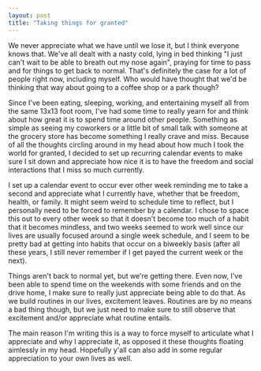 ```yaml
---
layout: post
title: "Taking things for granted"
---
```


We never appreciate what we have until we lose it, but I think everyone knows
that. We've all dealt with a nasty cold, lying in bed thinking "I just can't
wait to be able to breath out my nose again", praying for time to pass and for
things to get back to normal. That's definitely the case for a lot of people
right now, including myself. Who would have thought that we'd be thinking that
way about going to a coffee shop or a park though?

Since I've been eating, sleeping, working, and entertaining myself all from the
same 13x13 foot room, I've had some time to really yearn for and think about how
great it is to spend time around other people. Something as simple as seeing my
coworkers or a little bit of small talk with someone at the grocery store has
become something I really crave and miss. Because of all the thoughts circling
around in my head about how much I took the world for granted, I decided to set
up recurring calendar events to make sure I sit down and appreciate how nice it
is to have the freedom and social interactions that I miss so much currently.

I set up a calendar event to occur ever other week reminding me to take a second
and appreciate what I currently have, whether that be freedom, health, or family.
It might seem weird to schedule time to reflect, but I personally need to be
forced to remember by a calendar. I chose to space this out to every other week
so that it doesn't become too much of a habit that it becomes mindless, and two
weeks seemed to work well since our lives are usually focused around a single
week schedule, and I seem to be pretty bad at getting into habits that occur on
a biweekly basis (after all these years, I still never remember if I get payed
the current week or the next).

Things aren't back to normal yet, but we're getting there. Even now, I've been
able to spend time on the weekends with some friends and on the drive home, I
make sure to really just appreciate being able to do that. As we build routines
in our lives, excitement leaves. Routines are by no means a bad thing though,
but we just need to make sure to still observe that excitement and/or appreciate
what routine entails.

The main reason I'm writing this is a way to force myself to articulate what
I appreciate and why I appreciate it, as opposed it these thoughts floating
aimlessly in my head. Hopefully y'all can also add in some regular appreciation
to your own lives as well.
